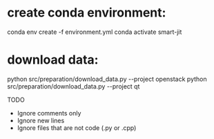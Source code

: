 
# create conda environment:
conda env create -f environment.yml
conda activate smart-jit

# download data: 
python src/preparation/download_data.py --project openstack
python src/preparation/download_data.py --project qt

TODO
* Ignore comments only
* Ignore new lines
* Ignore files that are not code (.py or .cpp)